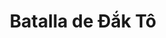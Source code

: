 ﻿---
title: "Batalla de Đắk Tô"
permalink: periodes_802.html
layout: periode
dataInici: 1967-11-03
dataFi: 1967-11-23
sidebar: periodes
pares:
  - id: 403
    title: "Intervención Estadounidense"
    dataInici: "(1964-08-02)"
    dataFi: "(1973-03-29)"

fills:
jocsPrincipals:
jocsEscenaris:
  - title: "Green Inferno: Vietnam 1967 (Highlands)"
    bggId: 14945
    dataInici: 
    dataFi: 

jocsEpoca:
jocsEpocaEscenaris:
---
